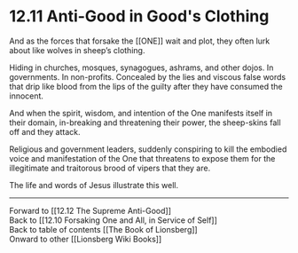 # 12.11 Anti-Good in Good's Clothing

And as the forces that forsake the [[ONE]] wait and plot, they often lurk about like wolves in sheep’s clothing.

Hiding in churches, mosques, synagogues, ashrams, and other dojos. In governments. In non-profits. Concealed by the lies and viscous false words that drip like blood from the lips of the guilty after they have consumed the innocent.

And when the spirit, wisdom, and intention of the One manifests itself in their domain, in-breaking and threatening their power, the sheep-skins fall off and they attack.

Religious and government leaders, suddenly conspiring to kill the embodied voice and manifestation of the One that threatens to expose them for the illegitimate and traitorous brood of vipers that they are.

The life and words of Jesus illustrate this well. 

___

Forward to [[12.12 The Supreme Anti-Good]]  
Back to [[12.10 Forsaking One and All, in Service of Self]]  
Back to table of contents [[The Book of Lionsberg]]  
Onward to other [[Lionsberg Wiki Books]]  
